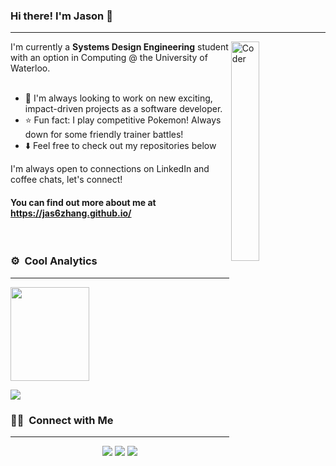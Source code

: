 ### Hi there! I'm Jason 👋
<hr>
<div> 
<img alt="Coder"  width = 30% padding = "5px" margin-left = "5px" src="https://user-images.githubusercontent.com/65873016/156272393-0646880b-10d3-459b-b222-aaf374b5fb6d.gif" align="right"/>
</div> 
I'm currently a <strong>Systems Design Engineering</strong> student with an option in Computing @ the University of Waterloo. 

<br>
<br>
  
- 🌱 I'm always looking to work on new exciting, impact-driven projects as a software developer. 
- ⭐️ Fun fact: I play competitive Pokemon! Always down for some friendly trainer battles! 
- ⬇️ Feel free to check out my repositories below
  
I'm always open to connections on LinkedIn and coffee chats, let's connect! 

#### You can find out more about me at https://jas6zhang.github.io/
<br>

### ⚙️ &nbsp;Cool Analytics
<hr>
<div>
<p align="left">
  <a href="https://github.com/jas6zhang">
  <img height="150em" width = 50% src="https://github-readme-stats-eight-theta.vercel.app/api?username=jas6zhang&show_icons=true&theme=tokyonight&&hide=stars,issues"/>
    </a>
     
</p>
  </div> 
<p align="left">
  <a href="https://github.com/jas6zhang">
 <img src="https://github-readme-stats.vercel.app/api/top-langs/?username=jas6zhang&theme=algolia"/>
      </a>   
</p>

### 🤝🏻 &nbsp;Connect with Me
<hr>
<p align="center">
<!--<a href="link"><img src="https://img.shields.io/badge/-link.com-3423A6?style=flat&logo=Google-Chrome&logoColor=white"/></a>-->
<a href="https://www.linkedin.com/in/j6z/"><img src="https://img.shields.io/badge/-Jason%20Zhang-0077B5?style=flat&logo=Linkedin&logoColor=white"/></a>
<a href="mailto:j2343zha@uwaterloo.ca"><img src="https://img.shields.io/badge/-j2343zha@uwaterloo.ca-D14836?style=flat&logo=Gmail&logoColor=white"/></a>
<a href="https://instagram.com/jason6zhang"><img src="https://img.shields.io/badge/-@jason6zhang-E4405F?style=flat&logo=Instagram&logoColor=white"/></a>
</p>
